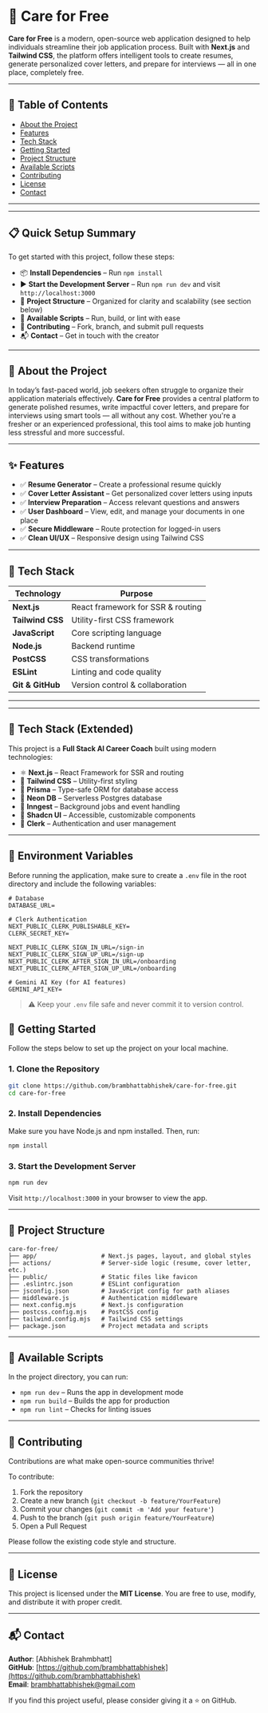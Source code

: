 # 💼 Care for Free

**Care for Free** is a modern, open-source web application designed to help individuals streamline their job application process. Built with **Next.js** and **Tailwind CSS**, the platform offers intelligent tools to create resumes, generate personalized cover letters, and prepare for interviews — all in one place, completely free.

---

## 📖 Table of Contents

- [About the Project](#about-the-project)
- [Features](#features)
- [Tech Stack](#tech-stack)
- [Getting Started](#getting-started)
- [Project Structure](#project-structure)
- [Available Scripts](#available-scripts)
- [Contributing](#contributing)
- [License](#license)
- [Contact](#contact)

---


---

## 📋 Quick Setup Summary

To get started with this project, follow these steps:

- 📦 **Install Dependencies** – Run `npm install`
- ▶️ **Start the Development Server** – Run `npm run dev` and visit `http://localhost:3000`
- 📁 **Project Structure** – Organized for clarity and scalability (see section below)
- 🔧 **Available Scripts** – Run, build, or lint with ease
- 🤝 **Contributing** – Fork, branch, and submit pull requests
- 📬 **Contact** – Get in touch with the creator

---
## 📌 About the Project

In today’s fast-paced world, job seekers often struggle to organize their application materials effectively. **Care for Free** provides a central platform to generate polished resumes, write impactful cover letters, and prepare for interviews using smart tools — all without any cost. Whether you're a fresher or an experienced professional, this tool aims to make job hunting less stressful and more successful.

---

## ✨ Features

- ✅ **Resume Generator** – Create a professional resume quickly
- ✅ **Cover Letter Assistant** – Get personalized cover letters using inputs
- ✅ **Interview Preparation** – Access relevant questions and answers
- ✅ **User Dashboard** – View, edit, and manage your documents in one place
- ✅ **Secure Middleware** – Route protection for logged-in users
- ✅ **Clean UI/UX** – Responsive design using Tailwind CSS

---

## 🧰 Tech Stack

| Technology      | Purpose                     |
|------------------|-----------------------------|
| **Next.js**       | React framework for SSR & routing |
| **Tailwind CSS**  | Utility-first CSS framework |
| **JavaScript**    | Core scripting language |
| **Node.js**       | Backend runtime |
| **PostCSS**       | CSS transformations |
| **ESLint**        | Linting and code quality |
| **Git & GitHub**  | Version control & collaboration |

---


---

## 🧠 Tech Stack (Extended)

This project is a **Full Stack AI Career Coach** built using modern technologies:

- ⚛️ **Next.js** – React Framework for SSR and routing
- 🌈 **Tailwind CSS** – Utility-first styling
- 🔄 **Prisma** – Type-safe ORM for database access
- 🧬 **Neon DB** – Serverless Postgres database
- 🧰 **Inngest** – Background jobs and event handling
- 💅 **Shadcn UI** – Accessible, customizable components
- 🔐 **Clerk** – Authentication and user management

---

## 🔐 Environment Variables

Before running the application, make sure to create a `.env` file in the root directory and include the following variables:

```env
# Database
DATABASE_URL=

# Clerk Authentication
NEXT_PUBLIC_CLERK_PUBLISHABLE_KEY=
CLERK_SECRET_KEY=

NEXT_PUBLIC_CLERK_SIGN_IN_URL=/sign-in
NEXT_PUBLIC_CLERK_SIGN_UP_URL=/sign-up
NEXT_PUBLIC_CLERK_AFTER_SIGN_IN_URL=/onboarding
NEXT_PUBLIC_CLERK_AFTER_SIGN_UP_URL=/onboarding

# Gemini AI Key (for AI features)
GEMINI_API_KEY=
```

> ⚠️ Keep your `.env` file safe and never commit it to version control.
## 🚀 Getting Started

Follow the steps below to set up the project on your local machine.

### 1. Clone the Repository

```bash
git clone https://github.com/brambhattabhishek/care-for-free.git
cd care-for-free
```

### 2. Install Dependencies

Make sure you have Node.js and npm installed. Then, run:

```bash
npm install
```

### 3. Start the Development Server

```bash
npm run dev
```

Visit `http://localhost:3000` in your browser to view the app.

---

## 📁 Project Structure

```plaintext
care-for-free/
├── app/                  # Next.js pages, layout, and global styles
├── actions/              # Server-side logic (resume, cover letter, etc.)
├── public/               # Static files like favicon
├── .eslintrc.json        # ESLint configuration
├── jsconfig.json         # JavaScript config for path aliases
├── middleware.js         # Authentication middleware
├── next.config.mjs       # Next.js configuration
├── postcss.config.mjs    # PostCSS config
├── tailwind.config.mjs   # Tailwind CSS settings
├── package.json          # Project metadata and scripts
```

---

## 📜 Available Scripts

In the project directory, you can run:

- `npm run dev` – Runs the app in development mode
- `npm run build` – Builds the app for production
- `npm run lint` – Checks for linting issues

---

## 🤝 Contributing

Contributions are what make open-source communities thrive!

To contribute:

1. Fork the repository
2. Create a new branch (`git checkout -b feature/YourFeature`)
3. Commit your changes (`git commit -m 'Add your feature'`)
4. Push to the branch (`git push origin feature/YourFeature`)
5. Open a Pull Request

Please follow the existing code style and structure.

---

## 📄 License

This project is licensed under the **MIT License**. You are free to use, modify, and distribute it with proper credit.

---

## 📬 Contact

**Author**: [Abhishek Brahmbhatt]  
**GitHub**: [https://github.com/brambhattabhishek](https://github.com/brambhattabhishek)  
**Email**: brambhattabhishek@gmail.com  

If you find this project useful, please consider giving it a ⭐ on GitHub.
